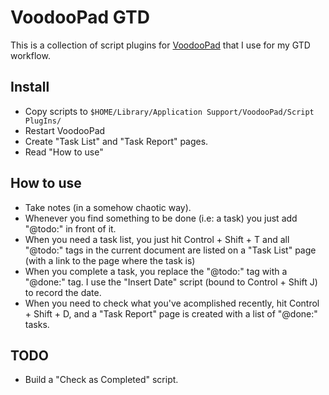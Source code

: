 # VoodooPad GTD

This is a collection of script plugins for [VoodooPad](http://www.flyingmeat.com/voodoopad/) that I use for my GTD workflow.

## Install
- Copy scripts to `$HOME/Library/Application Support/VoodooPad/Script PlugIns/`
- Restart VoodooPad
- Create "Task List" and "Task Report" pages.
- Read "How to use"


## How to use
- Take notes (in a somehow chaotic way).
- Whenever you find something to be done (i.e: a task) you just add "@todo:" in front of it.
- When you need a task list, you just hit Control + Shift + T and all "@todo:" tags in the current document are listed on a "Task List" page (with a link to the page where the task is)
- When you complete a task, you replace the "@todo:" tag with a "@done:" tag. I use the "Insert Date" script (bound to Control + Shift J) to record the date.
- When you need to check what you've acomplished recently, hit Control + Shift + D, and a "Task Report" page is created with a list of "@done:" tasks.

## TODO
- Build a "Check as Completed" script.